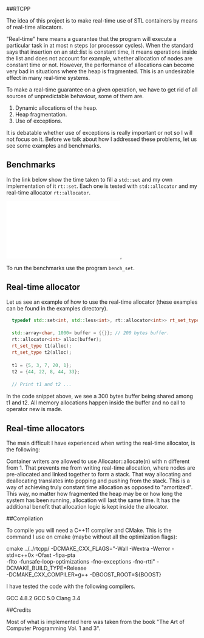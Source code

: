##RTCPP

  The idea of this project is to make real-time use of
  STL containers by means of real-time allocators.

  "Real-time" here means a guarantee that the program will execute a particular
  task in at most n steps (or processor cycles). When the standard says that
  insertion on an std::list is constant time, it means operations inside the
  list and does not account for example, whether allocation of nodes are
  constant time or not. However, the performance of allocations can become very
  bad in situations where the heap is fragmented. This is an undesirable effect
  in many real-time systems.

  To make a real-time guarantee on a given operation, we have to get rid of all
  sources of unpredictable behaviour, some of them are.
  
  1. Dynamic allocations of the heap.
  2. Heap fragmentation.
  3. Use of exceptions.

  It is debatable whether use of exceptions is really important or not so I will not
  focus on it.  Before we talk about how I addressed these problems, let us see
  some examples and benchmarks.

## Benchmarks

In the link below show the time taken to fill a `std::set` and my own
implementation of it `rt::set`. Each one is tested with `std::allocator`
and my real-time allocator `rt::allocator`.

![Insertion time](fig/set_insertion.pdf),

To run the benchmarks use the program `bench_set`.

## Real-time allocator

Let us see an example of how to use the real-time allocator (these examples can
be found in the examples directory). 

```c++
  typedef std::set<int, std::less<int>, rt::allocator<int>> rt_set_type;

  std::array<char, 1000> buffer = {{}}; // 200 bytes buffer.
  rt::allocator<int> alloc(buffer);
  rt_set_type t1(alloc);
  rt_set_type t2(alloc);

  t1 = {5, 3, 7, 20, 1};
  t2 = {44, 22, 8, 44, 33};

  // Print t1 and t2 ...
```
In the code snippet above, we see a 300 bytes buffer being shared among t1 and
t2.  All memory allocations happen inside the buffer and no call to operator
new is made.

## Real-time allocators

The main difficult I have experienced when wrting the real-time allocator, is
the following:

Container writers are allowed to use Allocator::allocate(n) with n different
from 1. That prevents me from writing real-time allocation, where nodes are
pre-allocated and linked together to form a stack. That way allocating and
deallocating translates into popping and pushing from the stack. This is a way
of achieving truly constant time allocation as opposed to "amortized".  This
way, no matter how fragmented the heap may be or how long the system has been
running, allocation will last the same time. It has the additional benefit
that allocation logic is kept inside the allocator.

##Compilation

  To compile you will need a C++11 compiler and CMake. This is the command I
  use on cmake (maybe without all the optimization flags):

  cmake ../../rtcpp/ -DCMAKE_CXX_FLAGS="-Wall -Wextra -Werror -std=c++0x -Ofast -fipa-pta \
  -flto -funsafe-loop-optimizations -fno-exceptions -fno-rtti" -DCMAKE_BUILD_TYPE=Release \
  -DCMAKE_CXX_COMPILER=g++ -DBOOST_ROOT=${BOOST}

  I have tested the code with the following compilers.

  GCC 4.8.2
  GCC 5.0
  Clang 3.4

##Credits

Most of what is implemented here was taken from the book
  "The Art of Computer Programming Vol. 1 and 3".


